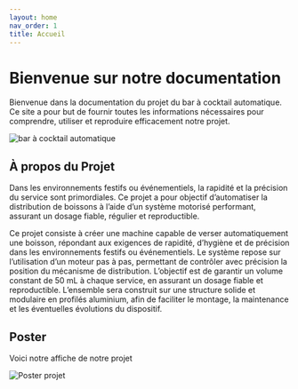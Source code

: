 ```yaml
---
layout: home
nav_order: 1
title: Accueil
---
```


# Bienvenue sur notre documentation

Bienvenue dans la documentation du projet du bar à cocktail automatique. Ce site a pour but de fournir toutes les informations nécessaires pour comprendre, utiliser et reproduire efficacement notre projet.

![bar à cocktail automatique](images/bar.png)

## À propos du Projet

Dans les environnements festifs ou événementiels, la rapidité et la précision du service sont primordiales. Ce projet a pour objectif d’automatiser la distribution de boissons à l’aide d’un système motorisé performant, assurant un dosage fiable, régulier et reproductible.

Ce projet consiste à créer une machine capable de verser automatiquement une boisson, répondant aux exigences de rapidité, d’hygiène et de précision dans les environnements festifs ou événementiels. Le système repose sur l’utilisation d’un moteur pas à pas, permettant de contrôler avec précision la position du mécanisme de distribution. L’objectif est de garantir un volume constant de 50 mL à chaque service, en assurant un dosage fiable et reproductible. L’ensemble sera construit sur une structure solide et modulaire en profilés aluminium, afin de faciliter le montage, la maintenance et les éventuelles évolutions du dispositif.



## Poster

Voici notre affiche de notre projet 

![Poster projet](images/poster.jpg.jpg)


